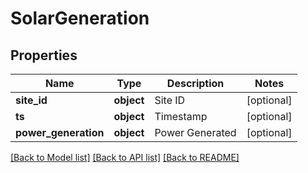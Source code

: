 # SolarGeneration

## Properties
Name | Type | Description | Notes
------------ | ------------- | ------------- | -------------
**site_id** | **object** | Site ID | [optional] 
**ts** | **object** | Timestamp | [optional] 
**power_generation** | **object** | Power Generated | [optional] 

[[Back to Model list]](../README.md#documentation-for-models) [[Back to API list]](../README.md#documentation-for-api-endpoints) [[Back to README]](../README.md)


